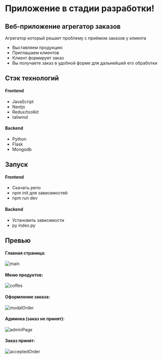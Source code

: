 # Приложение в стадии разработки!
## Веб-приложение агрегатор заказов
Агрегатор который решает проблему с приёмом заказов у клиента
* Выставляем продукцию
* Приглашаем клиентов
* Клиент формирует заказ
* Вы получаете заказ в удобной форме для дальнейшей его обработки


## Стэк технологий

#### Frontend

* JavaScript
* Nextjs
* Redux/toolkit
* tailwind

#### Backend

* Python
* Flask
* Mongodb

## Запуск

#### Frontend

* Скачать репо
* npm init для зависимостей
* npm run dev 


#### Backend

* Установить зависимости
* py index.py

## Превью

#### Главная страница:
![main](https://github.com/formbdance/web-app-orders/assets/48482611/23bbc7b3-db95-46e3-9cfc-755b7a212546)

#### Меню продуктов:
![coffes](https://github.com/formbdance/web-app-orders/assets/48482611/7a27114e-7bb9-4be8-9129-ad54028b0a5f)

#### Оформление заказа:
![modalOrder](https://github.com/formbdance/web-app-orders/assets/48482611/ab5480b3-13b1-4dd9-85ee-12e6cdbc4c4d)

#### Админка (заказ не принят):
![adminPage](https://github.com/formbdance/web-app-orders/assets/48482611/87156e4b-da03-44c1-a5e6-070b7d37db1e)

#### Заказ принят:
![acceptedOrder](https://github.com/formbdance/web-app-orders/assets/48482611/a7d7885b-aad6-422d-a621-327c738f455d)


